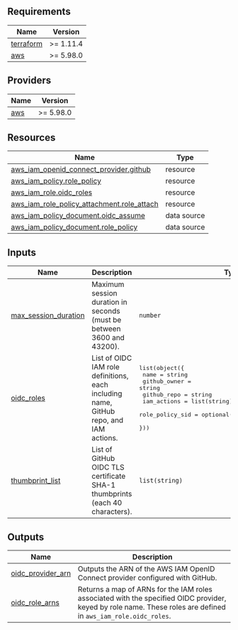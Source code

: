 ## Requirements

| Name | Version |
|------|---------|
| <a name="requirement_terraform"></a> [terraform](#requirement\_terraform) | >= 1.11.4 |
| <a name="requirement_aws"></a> [aws](#requirement\_aws) | >= 5.98.0 |

## Providers

| Name | Version |
|------|---------|
| <a name="provider_aws"></a> [aws](#provider\_aws) | >= 5.98.0 |

## Resources

| Name | Type |
|------|------|
| [aws_iam_openid_connect_provider.github](https://registry.terraform.io/providers/hashicorp/aws/latest/docs/resources/iam_openid_connect_provider) | resource |
| [aws_iam_policy.role_policy](https://registry.terraform.io/providers/hashicorp/aws/latest/docs/resources/iam_policy) | resource |
| [aws_iam_role.oidc_roles](https://registry.terraform.io/providers/hashicorp/aws/latest/docs/resources/iam_role) | resource |
| [aws_iam_role_policy_attachment.role_attach](https://registry.terraform.io/providers/hashicorp/aws/latest/docs/resources/iam_role_policy_attachment) | resource |
| [aws_iam_policy_document.oidc_assume](https://registry.terraform.io/providers/hashicorp/aws/latest/docs/data-sources/iam_policy_document) | data source |
| [aws_iam_policy_document.role_policy](https://registry.terraform.io/providers/hashicorp/aws/latest/docs/data-sources/iam_policy_document) | data source |

## Inputs

| Name | Description | Type | Default | Required |
|------|-------------|------|---------|:--------:|
| <a name="input_max_session_duration"></a> [max\_session\_duration](#input\_max\_session\_duration) | Maximum session duration in seconds (must be between 3600 and 43200). | `number` | `3600` | no |
| <a name="input_oidc_roles"></a> [oidc\_roles](#input\_oidc\_roles) | List of OIDC IAM role definitions, each including name, GitHub repo, and IAM actions. | <pre>list(object({<br/>    name            = string<br/>    github_owner    = string<br/>    github_repo     = string<br/>    iam_actions     = list(string)<br/>    role_policy_sid = optional(string, "GitHubOIDCAccess")<br/>  }))</pre> | n/a | yes |
| <a name="input_thumbprint_list"></a> [thumbprint\_list](#input\_thumbprint\_list) | List of GitHub OIDC TLS certificate SHA-1 thumbprints (each 40 characters). | `list(string)` | <pre>[<br/>  "6938fd4d98bab03faadb97b34396831e3780aea1"<br/>]</pre> | no |

## Outputs

| Name | Description |
|------|-------------|
| <a name="output_oidc_provider_arn"></a> [oidc\_provider\_arn](#output\_oidc\_provider\_arn) | Outputs the ARN of the AWS IAM OpenID Connect provider configured with GitHub. |
| <a name="output_oidc_role_arns"></a> [oidc\_role\_arns](#output\_oidc\_role\_arns) | Returns a map of ARNs for the IAM roles associated with the specified OIDC provider, keyed by role name. These roles are defined in `aws_iam_role.oidc_roles`. |

